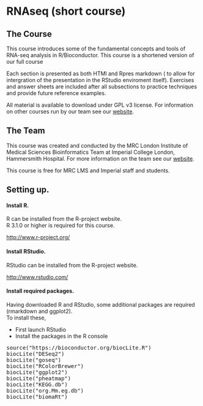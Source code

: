 # RNAseq (short course)  


## The Course

This course introduces some of the fundamental concepts and tools of RNA-seq analysis in R/Bioconductor. This course is a shortened version of our full course 


Each section is presented as both HTMl and Rpres markdown ( to allow for intergration of the presentation in the RStudio enviroment itself).  Exercises and answer sheets are included after all subsections to practice techniques and provide future reference examples. 

 
All material is available to download under GPL v3 license. For information on other courses run by our team see our [website](http://bioinformatics.lms.mrc.ac.uk/LMStraining.html).


## The Team
This course was created and conducted by the MRC London Institute of Medical Sciences Bioinformatics Team at Imperial College London, Hammersmith Hospital.  For more information on the team see our [website](http://bioinformatics.lms.mrc.ac.uk/LMSpeople.html).


This course is free for MRC LMS and Imperial staff and students. 


## Setting up.


#### Install R.

R can be installed from the R-project website.  
R 3.1.0 or higher is required for this course.

http://www.r-project.org/

#### Install RStudio.

RStudio can be installed from the R-project website. 

http://www.rstudio.com/

#### Install required packages.

Having downloaded R and RStudio, some additional packages are required (rmarkdown and ggplot2).  
To install these,
* First launch RStudio
* Install the packages in the R console
<pre>
source("https://bioconductor.org/biocLite.R")
biocLite("DESeq2")
biocLite("goseq")
biocLite("RColorBrewer")
biocLite("ggplot2")
biocLite("pheatmap")
biocLite("KEGG.db")
biocLite("org.Mm.eg.db")
biocLite("biomaRt")
</pre>

<!--#### Download the material
The material can either be downloaded as a [zip](https://github.com/LMSBioinformatics/LMS_RNAseq_short/archive/master.zip)
<pre>
wget https://github.com/LMSBioinformatics/LMS_RNAseq_short/archive/master.zip ./
</pre>
or checked out from our Github repository
https://github.com/LMSBioinformatics/LMS_RNAseq_short/ -->
